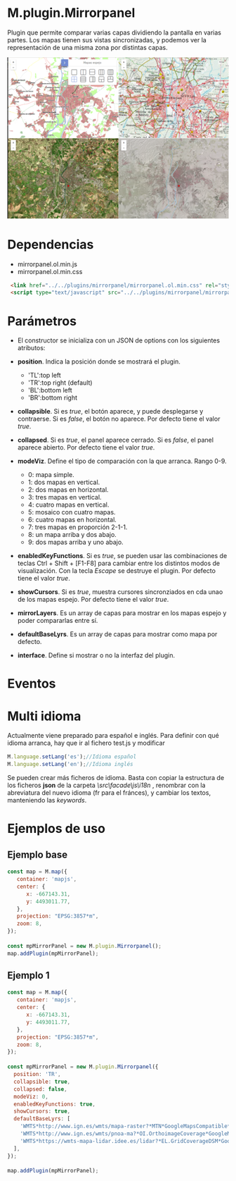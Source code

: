 # M.plugin.Mirrorpanel

Plugin que permite comparar varias capas dividiendo la pantalla en varias partes. Los mapas tienen sus vistas sincronizadas, y podemos ver la representación de una misma zona por distintas capas.

![Imagen -  Cortina Vertical](../img/mirrorpanel_1.png)


# Dependencias

- mirrorpanel.ol.min.js
- mirrorpanel.ol.min.css


```html
 <link href="../../plugins/mirrorpanel/mirrorpanel.ol.min.css" rel="stylesheet" />
 <script type="text/javascript" src="../../plugins/mirrorpanel/mirrorpanel.ol.min.js"></script>
```

# Parámetros

- El constructor se inicializa con un JSON de options con los siguientes atributos:

- **position**. Indica la posición donde se mostrará el plugin.
  - 'TL':top left
  - 'TR':top right (default)
  - 'BL':bottom left
  - 'BR':bottom right

- **collapsible**. Si es *true*, el botón aparece, y puede desplegarse y contraerse. Si es *false*, el botón no aparece. Por defecto tiene el valor *true*.

- **collapsed**. Si es *true*, el panel aparece cerrado. Si es *false*, el panel aparece abierto. Por defecto tiene el valor *true*.

- **modeViz**. Define el tipo de comparación con la que arranca. Rango 0-9.
  - 0: mapa simple.
  - 1: dos mapas en vertical.
  - 2: dos mapas en horizontal.
  - 3: tres mapas en vertical.
  - 4: cuatro mapas en vertical.
  - 5: mosaico con cuatro mapas.
  - 6: cuatro mapas en horizontal.
  - 7: tres mapas en proporción 2-1-1.
  - 8: un mapa arriba y dos abajo.
  - 9: dos mapas arriba y uno abajo.

- **enabledKeyFunctions**. Si es *true*, se pueden usar las combinaciones de teclas Ctrl + Shift + [F1-F8] para cambiar entre los distintos modos de visualización. Con la tecla *Escape* se destruye el plugin. Por defecto tiene el valor *true*.

- **showCursors**. Si es *true*, muestra cursores sincronziados en cda unao de los mapas espejo. Por defecto tiene el valor *true*.

- **mirrorLayers**. Es un array de capas para mostrar en los mapas espejo y poder compararlas entre sí.

- **defaultBaseLyrs**. Es un array de capas para mostrar como mapa por defecto.

- **interface**. Define si mostrar o no la interfaz del plugin.

# Eventos

# Multi idioma

Actualmente viene preparado para español e inglés. Para definir con qué idioma arranca, hay que ir al fichero test.js y modificar

```javascript
M.language.setLang('es');//Idioma español
M.language.setLang('en');//Idioma inglés
```
Se pueden crear más ficheros de idioma. Basta con copiar la estructura de los ficheros **json** de la carpeta *\src\facade\js\i18n* , renombrar con la abreviatura del nuevo idioma (fr para el fránces), y cambiar los textos, manteniendo las *keywords*.

# Ejemplos de uso

## Ejemplo base

```javascript
const map = M.map({
   container: 'mapjs',
   center: {
      x: -667143.31,
      y: 4493011.77,
   },
   projection: "EPSG:3857*m",
   zoom: 8,
});

const mpMirrorPanel = new M.plugin.Mirrorpanel();
map.addPlugin(mpMirrorPanel);
```

## Ejemplo 1

```javascript
const map = M.map({
   container: 'mapjs',
   center: {
      x: -667143.31,
      y: 4493011.77,
   },
   projection: "EPSG:3857*m",
   zoom: 8,
});

const mpMirrorPanel = new M.plugin.Mirrorpanel({
  position: 'TR',
  collapsible: true,
  collapsed: false,
  modeViz: 0,
  enabledKeyFunctions: true, 
  showCursors: true,
  defaultBaseLyrs: [
    'WMTS*http://www.ign.es/wmts/mapa-raster?*MTN*GoogleMapsCompatible*MTN',
    'WMTS*http://www.ign.es/wmts/pnoa-ma?*OI.OrthoimageCoverage*GoogleMapsCompatible*PNOA',
    'WMTS*https://wmts-mapa-lidar.idee.es/lidar?*EL.GridCoverageDSM*GoogleMapsCompatible*LiDAR',
  ],
});

map.addPlugin(mpMirrorPanel);
```